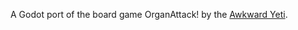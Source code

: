 A Godot port of the board game OrganAttack! by the [Awkward Yeti](https://theawkwardyeti.com/games/).
